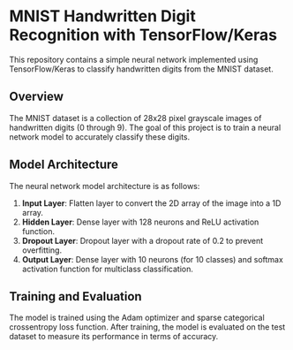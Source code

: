 # MNIST Handwritten Digit Recognition with TensorFlow/Keras

This repository contains a simple neural network implemented using TensorFlow/Keras to classify handwritten digits from the MNIST dataset.

## Overview

The MNIST dataset is a collection of 28x28 pixel grayscale images of handwritten digits (0 through 9). The goal of this project is to train a neural network model to accurately classify these digits.

## Model Architecture

The neural network model architecture is as follows:

1. **Input Layer**: Flatten layer to convert the 2D array of the image into a 1D array.
2. **Hidden Layer**: Dense layer with 128 neurons and ReLU activation function.
3. **Dropout Layer**: Dropout layer with a dropout rate of 0.2 to prevent overfitting.
4. **Output Layer**: Dense layer with 10 neurons (for 10 classes) and softmax activation function for multiclass classification.

## Training and Evaluation

The model is trained using the Adam optimizer and sparse categorical crossentropy loss function. After training, the model is evaluated on the test dataset to measure its performance in terms of accuracy.
